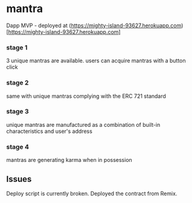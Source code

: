 # mantra
Dapp MVP - deployed at (https://mighty-island-93627.herokuapp.com)[https://mighty-island-93627.herokuapp.com]

### stage 1

3 unique mantras are available.
users can acquire mantras with a button click

### stage 2

same with unique mantras complying with the ERC 721 standard

### stage 3

unique mantras are manufactured as a combination of built-in characteristics and user's address

### stage 4 

mantras are generating karma when in possession

## Issues

Deploy script is currently broken. Deployed the contract from Remix.


